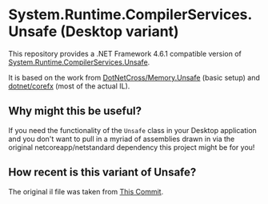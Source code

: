 # System.Runtime.CompilerServices.Unsafe (Desktop variant)

This repository provides a .NET Framework 4.6.1 compatible version of [System.Runtime.CompilerServices.Unsafe](https://github.com/dotnet/corefx/tree/master/src/System.Runtime.CompilerServices.Unsafe).

It is based on the work from [DotNetCross/Memory.Unsafe](https://github.com/DotNetCross/Memory.Unsafe) (basic setup) and [dotnet/corefx](https://github.com/dotnet/corefx/tree/master/src/System.Runtime.CompilerServices.Unsafe) (most of the actual IL).

## Why might this be useful?
If you need the functionality of the `Unsafe` class in your Desktop application and you don't want to pull in a myriad of assemblies drawn in via the original netcoreapp/netstandard dependency this project might be for you!

## How recent is this variant of Unsafe?
The original il file was taken from [This Commit](https://github.com/dotnet/corefx/commit/64c6d9fe5409be14bdc3609d73ffb3fea1f35797).